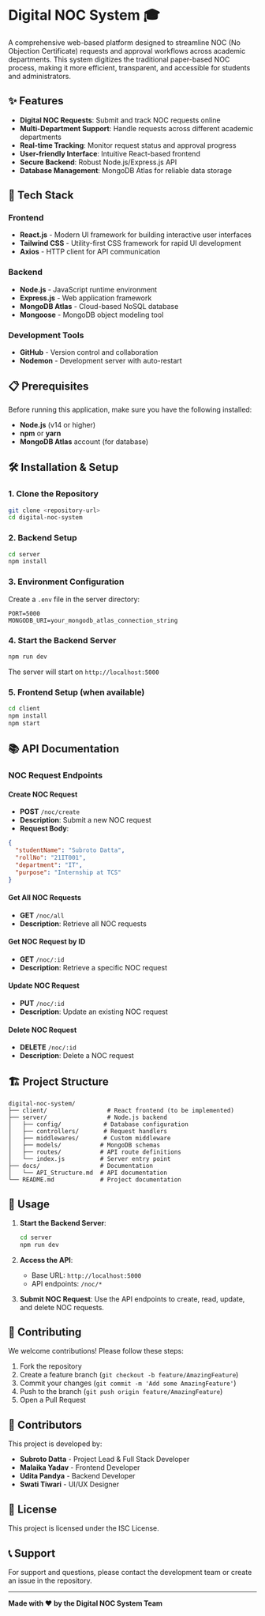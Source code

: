 # Digital NOC System 🎓

A comprehensive web-based platform designed to streamline NOC (No Objection Certificate) requests and approval workflows across academic departments. This system digitizes the traditional paper-based NOC process, making it more efficient, transparent, and accessible for students and administrators.

## ✨ Features

- **Digital NOC Requests**: Submit and track NOC requests online
- **Multi-Department Support**: Handle requests across different academic departments
- **Real-time Tracking**: Monitor request status and approval progress
- **User-friendly Interface**: Intuitive React-based frontend
- **Secure Backend**: Robust Node.js/Express.js API
- **Database Management**: MongoDB Atlas for reliable data storage

## 🚀 Tech Stack

### Frontend
- **React.js** - Modern UI framework for building interactive user interfaces
- **Tailwind CSS** - Utility-first CSS framework for rapid UI development
- **Axios** - HTTP client for API communication

### Backend
- **Node.js** - JavaScript runtime environment
- **Express.js** - Web application framework
- **MongoDB Atlas** - Cloud-based NoSQL database
- **Mongoose** - MongoDB object modeling tool

### Development Tools
- **GitHub** - Version control and collaboration
- **Nodemon** - Development server with auto-restart

## 📋 Prerequisites

Before running this application, make sure you have the following installed:

- **Node.js** (v14 or higher)
- **npm** or **yarn**
- **MongoDB Atlas** account (for database)

## 🛠️ Installation & Setup

### 1. Clone the Repository
```bash
git clone <repository-url>
cd digital-noc-system
```

### 2. Backend Setup
```bash
cd server
npm install
```

### 3. Environment Configuration
Create a `.env` file in the server directory:
```env
PORT=5000
MONGODB_URI=your_mongodb_atlas_connection_string
```

### 4. Start the Backend Server
```bash
npm run dev
```
The server will start on `http://localhost:5000`

### 5. Frontend Setup (when available)
```bash
cd client
npm install
npm start
```

## 📚 API Documentation

### NOC Request Endpoints

#### Create NOC Request
- **POST** `/noc/create`
- **Description**: Submit a new NOC request
- **Request Body**:
```json
{
  "studentName": "Subroto Datta",
  "rollNo": "21IT001",
  "department": "IT",
  "purpose": "Internship at TCS"
}
```

#### Get All NOC Requests
- **GET** `/noc/all`
- **Description**: Retrieve all NOC requests

#### Get NOC Request by ID
- **GET** `/noc/:id`
- **Description**: Retrieve a specific NOC request

#### Update NOC Request
- **PUT** `/noc/:id`
- **Description**: Update an existing NOC request

#### Delete NOC Request
- **DELETE** `/noc/:id`
- **Description**: Delete a NOC request

## 🏗️ Project Structure

```
digital-noc-system/
├── client/                 # React frontend (to be implemented)
├── server/                 # Node.js backend
│   ├── config/            # Database configuration
│   ├── controllers/       # Request handlers
│   ├── middlewares/       # Custom middleware
│   ├── models/           # MongoDB schemas
│   ├── routes/           # API route definitions
│   └── index.js          # Server entry point
├── docs/                 # Documentation
│   └── API_Structure.md  # API documentation
└── README.md             # Project documentation
```

## 🚀 Usage

1. **Start the Backend Server**:
   ```bash
   cd server
   npm run dev
   ```

2. **Access the API**:
   - Base URL: `http://localhost:5000`
   - API endpoints: `/noc/*`

3. **Submit NOC Request**:
   Use the API endpoints to create, read, update, and delete NOC requests.

## 🤝 Contributing

We welcome contributions! Please follow these steps:

1. Fork the repository
2. Create a feature branch (`git checkout -b feature/AmazingFeature`)
3. Commit your changes (`git commit -m 'Add some AmazingFeature'`)
4. Push to the branch (`git push origin feature/AmazingFeature`)
5. Open a Pull Request

## 👥 Contributors

This project is developed by:

- **Subroto Datta** - Project Lead & Full Stack Developer
- **Malaika Yadav** - Frontend Developer
- **Udita Pandya** - Backend Developer
- **Swati Tiwari** - UI/UX Designer

## 📄 License

This project is licensed under the ISC License.

## 📞 Support

For support and questions, please contact the development team or create an issue in the repository.

---

**Made with ❤️ by the Digital NOC System Team**
